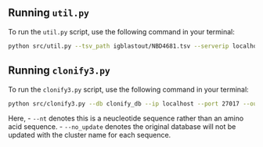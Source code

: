 ## Running `util.py`

To run the `util.py` script, use the following command in your terminal:

```bash
python src/util.py --tsv_path igblastout/NBD4681.tsv --serverip localhost --port 27017 --db clonify_db --collection NBD4681
```
## Running `clonify3.py`

To run the `clonify3.py` script, use the following command in your terminal:

```bash
python src/clonify3.py --db clonify_db --ip localhost --port 27017 --out out/ --split_by gene --threads 20 --nt --no_update 
```
Here, 
    - `--nt` denotes this is a neucleotide sequence rather than an amino acid sequence. 
    - `--no_update` denotes the original database will not be updated with the cluster name for each sequence.